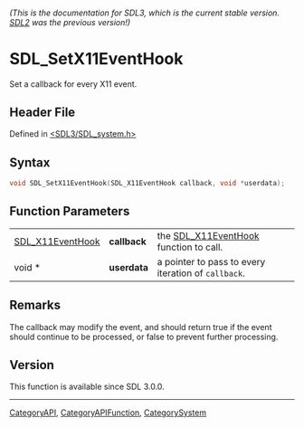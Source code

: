 ###### (This is the documentation for SDL3, which is the current stable version. [SDL2](https://wiki.libsdl.org/SDL2/) was the previous version!)
# SDL_SetX11EventHook

Set a callback for every X11 event.

## Header File

Defined in [<SDL3/SDL_system.h>](https://github.com/libsdl-org/SDL/blob/main/include/SDL3/SDL_system.h)

## Syntax

```c
void SDL_SetX11EventHook(SDL_X11EventHook callback, void *userdata);
```

## Function Parameters

|                                      |              |                                                            |
| ------------------------------------ | ------------ | ---------------------------------------------------------- |
| [SDL_X11EventHook](SDL_X11EventHook) | **callback** | the [SDL_X11EventHook](SDL_X11EventHook) function to call. |
| void *                               | **userdata** | a pointer to pass to every iteration of `callback`.        |

## Remarks

The callback may modify the event, and should return true if the event
should continue to be processed, or false to prevent further processing.

## Version

This function is available since SDL 3.0.0.

----
[CategoryAPI](CategoryAPI), [CategoryAPIFunction](CategoryAPIFunction), [CategorySystem](CategorySystem)


